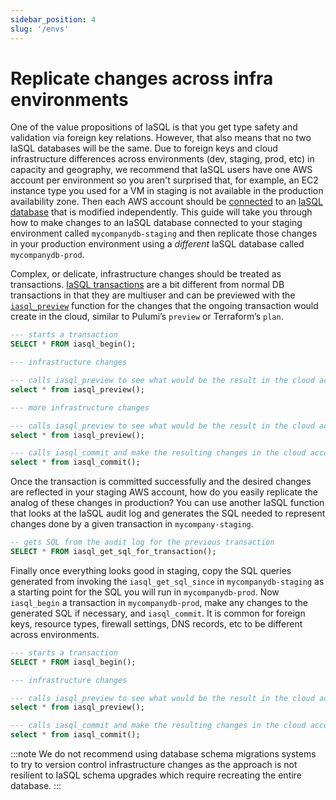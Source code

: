 ```yaml
---
sidebar_position: 4
slug: '/envs'
---
```


# Replicate changes across infra environments

One of the value propositions of IaSQL is that you get type safety and validation via foreign key relations. However, that also means that no two IaSQL databases will be the same. Due to foreign keys and cloud infrastructure differences across environments (dev, staging, prod, etc) in capacity and geography, we recommend that IaSQL users have one AWS account per environment so you aren't surprised that, for example, an EC2 instance type you used for a VM in staging is not available in the production availability zone. Then each AWS account should be [connected](./aws.mdx) to an [IaSQL database](../concepts/db.md) that is modified independently. This guide will take you through how to make changes to an IaSQL database connected to your staging environment called `mycompanydb-staging` and then replicate those changes in your production environment using a *different* IaSQL database called `mycompanydb-prod`.

Complex, or delicate, infrastructure changes should be treated as transactions. [IaSQL transactions](../concepts/transaction.md) are a bit different from normal DB transactions in that they are multiuser and can be previewed with the [`iasql_preview`](../modules/builtin/iasql_functions.md) function for the changes that the ongoing transaction would create in the cloud, similar to Pulumi’s `preview` or Terraform’s `plan`.

```sql title="mycompanydb-staging"
--- starts a transaction
SELECT * FROM iasql_begin();

--- infrastructure changes

--- calls iasql_preview to see what would be the result in the cloud account
select * from iasql_preview();

--- more infrastructure changes

--- calls iasql_preview to see what would be the result in the cloud account
select * from iasql_preview();

--- calls iasql_commit and make the resulting changes in the cloud account
select * from iasql_commit();
```

Once the transaction is committed successfully and the desired changes are reflected in your staging AWS account, how do you easily replicate the analog of these changes in production? You can use another IaSQL function that looks at the IaSQL audit log and generates the SQL needed to represent changes done by a given transaction in `mycompany-staging`.

```sql title="mycompanydb-staging"
-- gets SQL from the audit log for the previous transaction
SELECT * FROM iasql_get_sql_for_transaction();
```

Finally once everything looks good in staging, copy the SQL queries generated from invoking the `iasql_get_sql_since` in `mycompanydb-staging` as a starting point for the SQL you will run in `mycompanydb-prod`. Now `iasql_begin` a transaction in `mycompanydb-prod`, make any changes to the generated SQL if necessary, and `iasql_commit`. It is common for foreign keys, resource types, firewall settings, DNS records, etc to be different across environments.

```sql title="mycompanydb-prod"
--- starts a transaction
SELECT * FROM iasql_begin();

--- infrastructure changes

--- calls iasql_preview to see what would be the result in the cloud account
select * from iasql_preview();

--- calls iasql_commit and make the resulting changes in the cloud account
select * from iasql_commit();
```

<!-- TODO add mention to how-to guide on peer reviewing transactions -->
:::note
We do not recommend using database schema migrations systems to try to version control infrastructure changes as the approach is not resilient to IaSQL schema upgrades which require recreating the entire database.
:::